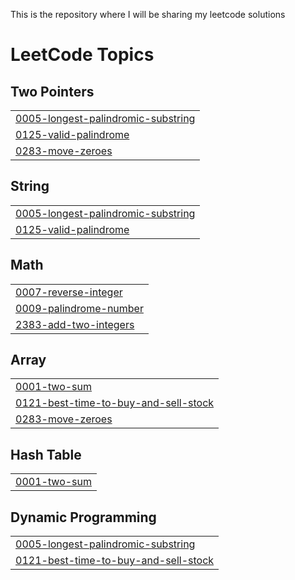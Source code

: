 This is the repository where I will be sharing my leetcode solutions

<!---LeetCode Topics Start-->
# LeetCode Topics
## Two Pointers
|  |
| ------- |
| [0005-longest-palindromic-substring](https://github.com/RohitKumar-tech/leetcode_problems/tree/master/0005-longest-palindromic-substring) |
| [0125-valid-palindrome](https://github.com/RohitKumar-tech/leetcode_problems/tree/master/0125-valid-palindrome) |
| [0283-move-zeroes](https://github.com/RohitKumar-tech/leetcode_problems/tree/master/0283-move-zeroes) |
## String
|  |
| ------- |
| [0005-longest-palindromic-substring](https://github.com/RohitKumar-tech/leetcode_problems/tree/master/0005-longest-palindromic-substring) |
| [0125-valid-palindrome](https://github.com/RohitKumar-tech/leetcode_problems/tree/master/0125-valid-palindrome) |
## Math
|  |
| ------- |
| [0007-reverse-integer](https://github.com/RohitKumar-tech/leetcode_problems/tree/master/0007-reverse-integer) |
| [0009-palindrome-number](https://github.com/RohitKumar-tech/leetcode_problems/tree/master/0009-palindrome-number) |
| [2383-add-two-integers](https://github.com/RohitKumar-tech/leetcode_problems/tree/master/2383-add-two-integers) |
## Array
|  |
| ------- |
| [0001-two-sum](https://github.com/RohitKumar-tech/leetcode_problems/tree/master/0001-two-sum) |
| [0121-best-time-to-buy-and-sell-stock](https://github.com/RohitKumar-tech/leetcode_problems/tree/master/0121-best-time-to-buy-and-sell-stock) |
| [0283-move-zeroes](https://github.com/RohitKumar-tech/leetcode_problems/tree/master/0283-move-zeroes) |
## Hash Table
|  |
| ------- |
| [0001-two-sum](https://github.com/RohitKumar-tech/leetcode_problems/tree/master/0001-two-sum) |
## Dynamic Programming
|  |
| ------- |
| [0005-longest-palindromic-substring](https://github.com/RohitKumar-tech/leetcode_problems/tree/master/0005-longest-palindromic-substring) |
| [0121-best-time-to-buy-and-sell-stock](https://github.com/RohitKumar-tech/leetcode_problems/tree/master/0121-best-time-to-buy-and-sell-stock) |
<!---LeetCode Topics End-->